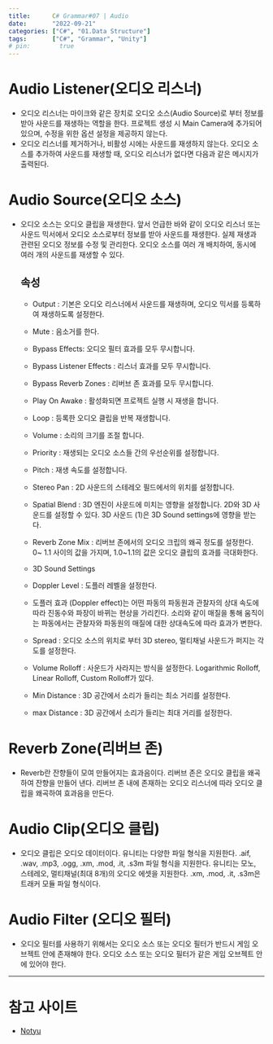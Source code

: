 ```yaml
---
title:      C# Grammar#07 | Audio
date:       "2022-09-21"
categories: ["C#", "01.Data Structure"]
tags:       ["C#", "Grammar", "Unity"]
# pin:        true
---
```


# Audio Listener(오디오 리스너) 
- 오디오 리스너는 마이크와 같은 장치로 오디오 소스(Audio Source)로 부터 정보를 받아 사운드를 재생하는 역할을 한다. 프로젝트 생성 시 Main Camera에 추가되어 있으며, 수정을 위한 옵션 설정을 제공하지 않는다.   
- 오디오 리스너를 제거하거나, 비활성 시에는 사운드를 재생하지 않는다. 오디오 소스를 추가하여 사운드를 재생할 때, 오디오 리스너가 없다면 다음과 같은 메시지가 출력된다. 

# Audio Source(오디오 소스)
- 오디오 소스는 오디오 클립을 재생한다. 앞서 언급한 바와 같이 오디오 리스너 또는 사운드 믹서에서 오디오 소스로부터 정보를 받아 사운드를 재생한다. 실제 재생과 관련된 오디오 정보를 수정 및 관리한다. 오디오 소스를 여러 개 배치하여, 동시에 여러 개의 사운드를 재생할 수 있다. 
    
    ## 속성
    - Output : 기본은 오디오 리스너에서 사운드를 재생하며, 오디오 믹서를 등록하여 재생하도록 설정한다.

    - Mute : 음소거를 한다.

    - Bypass  Effects: 오디오 필터 효과를 모두 무시합니다. 

    - Bypass Listener Effects : 리스너 효과를 모두 무시합니다.

    - Bypass Reverb Zones : 리버브 존 효과를 모두 무시합니다.

    - Play On Awake : 활성화되면 프로젝트 실행 시 재생을 합니다. 

    - Loop : 등록한 오디오 클립을 반복 재생합니다.

    - Volume : 소리의 크기를 조절 합니다. 

    - Priority : 재생되는 오디오 소스들 간의 우선순위를 설정합니다. 

    - Pitch : 재생 속도를 설정합니다.

    - Stereo Pan : 2D 사운드의 스테레오 필드에서의 위치를 설정합니다.

    - Spatial Blend :  3D 엔진이 사운드에 미치는 영향을 설정합니다.  2D와 3D 사운드를 설정할 수 있다. 3D 사운드 (1)은 3D Sound settings에 영향을 받는다.

    - Reverb Zone Mix : 리버브 존에서의 오디오 크립의 왜곡 정도를 설정한다. 0~ 1.1 사이의 값을 가지며, 1.0~1.1의 값은 오디오 클립의 효과를 극대화한다. 

    - 3D Sound Settings 

    - Doppler Level : 도플러 레벨을 설정한다. 

    - 도플러 효과 (Doppler effect)는 어떤 파동의 파동원과 관찰자의 상대 속도에 따라 진동수와 파장이 바뀌는 현상을 가리킨다. 소리와 같이 매질을 통해 움직이는 파동에서는 관찰자와 파동원의 매질에 대한 상대속도에 따라 효과가 변한다.

    - Spread : 오디오 소스의 위치로 부터 3D stereo, 멀티채널 사운드가 퍼지는 각도를 설정한다.  

    - Volume Rolloff : 사운드가 사라지는 방식을 설정한다. Logarithmic Rolloff, Linear Rolloff, Custom Rolloff가 있다.

    - Min Distance : 3D 공간에서 소리가 들리는 최소 거리를 설정한다.
    - max Distance : 3D 공간에서 소리가 들리는 최대 거리를 설정한다.

# Reverb Zone(리버브 존)
- Reverb란 잔향들이 모여 만들어지는 효과음이다. 리버브 존은 오디오 클립을 왜곡하여 잔향을 만들어 낸다. 리버브 존 내에 존재하는 오디오 리스너에 따라 오디오 클립을 왜곡하여 효과음을 만든다.

# Audio Clip(오디오 클립)
- 오디오 클립은 오디오 데이터이다. 유니티는 다양한 파일 형식을 지원한다. .aif, .wav, .mp3, .ogg, .xm, .mod, .it, .s3m 파일 형식을 지원한다. 유니티는 모노, 스테레오, 멀티채널(최대 8개)의 오디오 에셋을 지원한다. .xm, .mod, .it, .s3m은 트래커 모듈 파일 형식이다.

# Audio Filter (오디오 필터)
- 오디오 필터를 사용하기 위해서는 오디오 소스 또는 오디오 필터가 반드시 게임 오브젝트 안에 존재해야 한다. 오디오 소스 또는 오디오 필터가 같은 게임 오브젝트 안에 있어야 한다.


---

# 참고 사이트
- [Notyu](https://notyu.tistory.com/57)